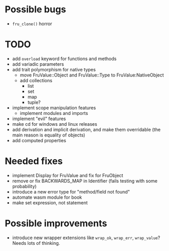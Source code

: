# Possible bugs

- `fru_clone()` horror

# TODO

- add `overload` keyword for functions and methods
- add variadic parameters
- add trait polymorphism for native types
    - move FruValue::Object and FruValue::Type to FruValue:NativeObject
    - add collections
        - list
        - set
        - map
        - tuple?
- implement scope manipulation features
    - implement modules and imports
- implement "evil" features
- make cd for windows and linux releases
- add derivation and implicit derivation, and make them overridable (the main reason is equality of objects)
- add computed properties

# Needed fixes

- implement Display for FruValue and fix for FruObject
- remove or fix BACKWARDS_MAP in Identifier (fails testing with some probability)
- introduce a new error type for "method/field not found"
- automate wasm module for book
- make set expression, not statement

# Possible improvements

- introduce new wrapper extensions like `wrap_ok`, `wrap_err`, `wrap_value`? Needs lots of thinking.
